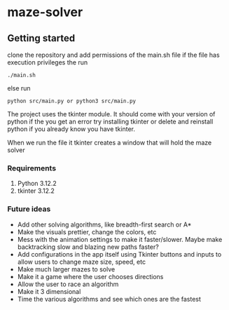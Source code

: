 # maze-solver

## Getting started

clone the repository and add permissions of the main.sh file
if the file has execution privileges the run 
``` 
./main.sh
```
else run 
``` 
python src/main.py or python3 src/main.py
```

The project uses the tkinter module. It should come with your version of python
if the you get an error try installing tkinter or delete and reinstall python if you already know 
you have tkinter. 

When we run the file it tkinter creates a window that will hold the maze solver

### Requirements 
1. Python 3.12.2
2. tkinter 3.12.2

### Future ideas

* Add other solving algorithms, like breadth-first search or A*
* Make the visuals prettier, change the colors, etc
* Mess with the animation settings to make it faster/slower. Maybe make backtracking slow and blazing new paths faster?
* Add configurations in the app itself using Tkinter buttons and inputs to allow users to change maze size, speed, etc
* Make much larger mazes to solve
* Make it a game where the user chooses directions
* Allow the user to race an algorithm
* Make it 3 dimensional
* Time the various algorithms and see which ones are the fastest
